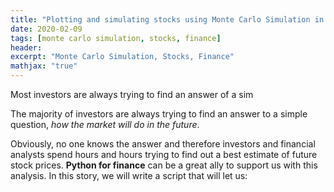 ```yaml
---
title: "Plotting and simulating stocks using Monte Carlo Simulation in Python"
date: 2020-02-09
tags: [monte carlo simulation, stocks, finance]
header:
excerpt: "Monte Carlo Simulation, Stocks, Finance"
mathjax: "true"
---
```


Most investors are always trying to find an answer of a sim

The majority of investors are always trying to find an answer to a simple question,  _how the market will do in the future_.

Obviously, no one knows the answer and therefore investors and financial analysts spend hours and hours trying to find out a best estimate of future stock prices.  **Python for finance**  can be a great ally to support us with this analysis. In this story, we will write a script that will let us:
<!--stackedit_data:
eyJoaXN0b3J5IjpbMzU5NjkyMjRdfQ==
-->